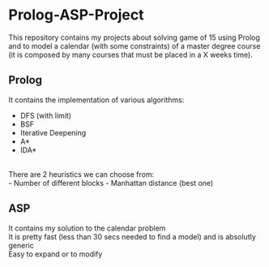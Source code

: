 # Prolog-ASP-Project
This repository contains my projects about solving game of 15 using Prolog and to model a calendar (with some constraints) of a master degree course (it is composed by many courses that must be placed in a X weeks time).

## Prolog
It contains the implementation of various algorithms:
- DFS (with limit)
- BSF
- Iterative Deepening
- A*
- IDA*
<br>
There are 2 heuristics we can choose from:<br>
- Number of different blocks
- Manhattan distance (best one)

## ASP
It contains my solution to the calendar problem<br>
It is pretty fast (less than 30 secs needed to find a model) and is absolutly generic<br>
Easy to expand or to modify
